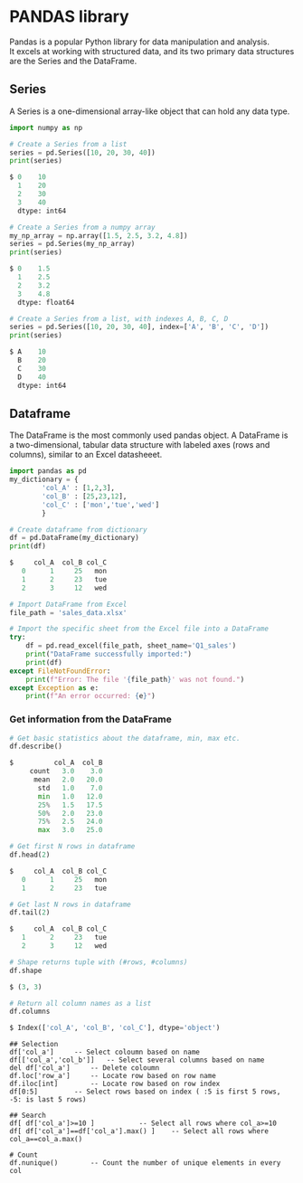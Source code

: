# PANDAS library
Pandas is a popular Python library for data manipulation and analysis.  
It excels at working with structured data, and its two primary data structures are the Series and the DataFrame.

## Series
A Series is a one-dimensional array-like object that can hold any data type.

```python
import numpy as np

# Create a Series from a list
series = pd.Series([10, 20, 30, 40])
print(series)

$ 0    10
  1    20
  2    30
  3    40
  dtype: int64

# Create a Series from a numpy array
my_np_array = np.array([1.5, 2.5, 3.2, 4.8])
series = pd.Series(my_np_array)
print(series)

$ 0    1.5
  1    2.5
  2    3.2
  3    4.8
  dtype: float64

# Create a Series from a list, with indexes A, B, C, D
series = pd.Series([10, 20, 30, 40], index=['A', 'B', 'C', 'D'])
print(series)

$ A    10
  B    20
  C    30
  D    40
  dtype: int64
```

## Dataframe
The DataFrame is the most commonly used pandas object. A DataFrame is a two-dimensional, tabular data structure with labeled axes (rows and columns), similar to an Excel datasheeet.

```python
import pandas as pd
my_dictionary = {
        'col_A' : [1,2,3],
        'col_B' : [25,23,12],
        'col_C' : ['mon','tue','wed']
        }

# Create dataframe from dictionary
df = pd.DataFrame(my_dictionary)
print(df)

$     col_A  col_B col_C
   0      1     25   mon
   1      2     23   tue
   2      3     12   wed

# Import DataFrame from Excel
file_path = 'sales_data.xlsx'

# Import the specific sheet from the Excel file into a DataFrame
try:
    df = pd.read_excel(file_path, sheet_name='Q1_sales')
    print("DataFrame successfully imported:")
    print(df)
except FileNotFoundError:
    print(f"Error: The file '{file_path}' was not found.")
except Exception as e:
    print(f"An error occurred: {e}")
```

### Get information from the DataFrame

```python
# Get basic statistics about the dataframe, min, max etc.
df.describe()

$          col_A  col_B
     count   3.0    3.0
      mean   2.0   20.0
       std   1.0    7.0
       min   1.0   12.0
       25%   1.5   17.5
       50%   2.0   23.0
       75%   2.5   24.0
       max   3.0   25.0

# Get first N rows in dataframe
df.head(2)

$     col_A  col_B col_C
   0      1     25   mon
   1      2     23   tue

# Get last N rows in dataframe
df.tail(2)

$     col_A  col_B col_C
   1      2     23   tue
   2      3     12   wed

# Shape returns tuple with (#rows, #columns)
df.shape

$ (3, 3)

# Return all column names as a list	
df.columns

$ Index(['col_A', 'col_B', 'col_C'], dtype='object')
```

```
## Selection
df['col_a']		-- Select coloumn based on name
df[['col_a','col_b']]	-- Select several columns based on name
del df['col_a']		-- Delete coloumn
df.loc['row_a']		-- Locate row based on row name
df.iloc[int]		-- Locate row based on row index
df[0:5]			-- Select rows based on index ( :5 is first 5 rows, -5: is last 5 rows)

## Search
df[ df['col_a']>=10 ]			-- Select all rows where col_a>=10
df[ df['col_a']==df['col_a'].max() ]	-- Select all rows where col_a==col_a.max()

# Count
df.nunique()		-- Count the number of unique elements in every col
```
